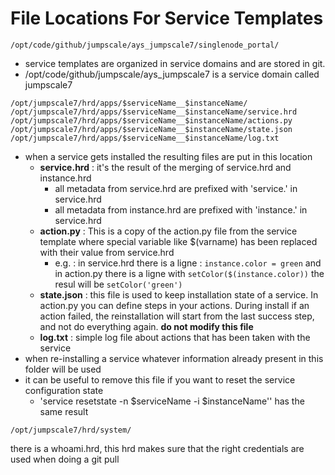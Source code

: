 # File Locations For Service Templates

```
/opt/code/github/jumpscale/ays_jumpscale7/singlenode_portal/
```

* service templates are organized in service domains and are stored in git.
* /opt/code/github/jumpscale/ays_jumpscale7 is a service domain called jumpscale7

```
/opt/jumpscale7/hrd/apps/$serviceName__$instanceName/
/opt/jumpscale7/hrd/apps/$serviceName__$instanceName/service.hrd
/opt/jumpscale7/hrd/apps/$serviceName__$instanceName/actions.py
/opt/jumpscale7/hrd/apps/$serviceName__$instanceName/state.json
/opt/jumpscale7/hrd/apps/$serviceName__$instanceName/log.txt
```

* when a service gets installed the resulting files are put in this location
    - **service.hrd** : it's the result of the merging of service.hrd and instance.hrd
        - all metadata from service.hrd are prefixed with 'service.' in service.hrd
        - all metadata from instance.hrd are prefixed with 'instance.' in service.hrd
    - **action.py** : This is a copy of the action.py file from the service template where special variable like $(varname) has been replaced with their value from service.hrd
        - e.g. : in service.hrd there is a ligne : ```instance.color = green``` and in action.py there is a ligne with ```setColor($(instance.color))``` the resul will be ```setColor('green')```  
    - **state.json** : this file is used to keep installation state of a service. In action.py you can define steps in your actions. During install if an action failed, the reinstallation will start from the last success step, and not do everything again.
    **do not modify this file**
    - **log.txt** : simple log file about actions that has been taken with the service
* when re-installing a service whatever information already present in this folder will be used
* it can be useful to remove this file if you want to reset the service configuration state
  * 'service resetstate -n $serviceName -i $instanceName'' has the same result


```
/opt/jumpscale7/hrd/system/
```
there is a whoami.hrd, this hrd makes sure that the right credentials are used when doing a git pull
